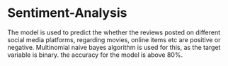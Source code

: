 # Sentiment-Analysis
The model is used to predict the whether the reviews posted on different social media platforms, regarding movies, online items etc are positive or negative. Multinomial naive bayes algorithm is used for this, as the target variable is binary. the accuracy for the model is above 80%. 
